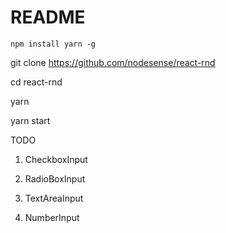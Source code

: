 # README

`
 npm install yarn -g
`

git clone https://github.com/nodesense/react-rnd

cd react-rnd


yarn 

yarn start

TODO

1. CheckboxInput

2. RadioBoxInput

3. TextAreaInput

4. NumberInput
